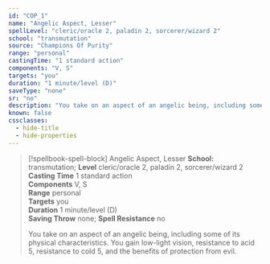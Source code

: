 ```yaml
---
id: "COP_1"
name: "Angelic Aspect, Lesser"
spellLevel: "cleric/oracle 2, paladin 2, sorcerer/wizard 2"
school: "transmutation"
source: "Champions Of Purity"
range: "personal"
castingTime: "1 standard action"
components: "V, S"
targets: "you"
duration: "1 minute/level (D)"
saveType: "none"
sr: "no"
description: "You take on an aspect of an angelic being, including some of its physical characteristics. You gain low-light vision, resistance to acid 5, resistance to cold 5, and the benefits of protection from evil."
known: false
cssclasses:
  - hide-title
  - hide-properties
---
```


> [!spellbook-spell-block] Angelic Aspect, Lesser
> **School:** transmutation; **Level** cleric/oracle 2, paladin 2, sorcerer/wizard 2
> **Casting Time** 1 standard action  
> **Components** V, S  
> **Range** personal  
> **Targets** you  
> **Duration** 1 minute/level (D)  
> **Saving Throw** none; **Spell Resistance** no
> 
> You take on an aspect of an angelic being, including some of its physical characteristics. You gain low-light vision, resistance to acid 5, resistance to cold 5, and the benefits of protection from evil.